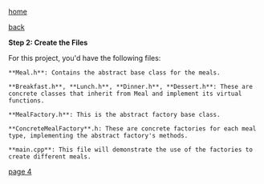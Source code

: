 [home](./page01.md)

[back](./page02.md)


**Step 2: Create the Files**

For this project, you'd have the following files:

    **Meal.h**: Contains the abstract base class for the meals.

    **Breakfast.h**, **Lunch.h**, **Dinner.h**, **Dessert.h**: These are concrete classes that inherit from Meal and implement its virtual functions.
    
    **MealFactory.h**: This is the abstract factory base class.
    
    **ConcreteMealFactory**.h: These are concrete factories for each meal type, implementing the abstract factory's methods.
    
    **main.cpp**: This file will demonstrate the use of the factories to create different meals.


[page 4](./page04.md)
